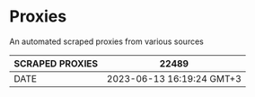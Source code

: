 # Proxies
An automated scraped proxies from various sources

| SCRAPED PROXIES | 22489            |
|-----------------|---------------------------|
| DATE            | 2023-06-13 16:19:24 GMT+3          |